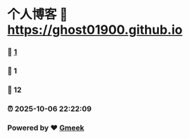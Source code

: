 # 个人博客 :link: https://ghost01900.github.io 
### :page_facing_up: [1](https://ghost01900.github.io/tag.html) 
### :speech_balloon: 1 
### :hibiscus: 12 
### :alarm_clock: 2025-10-06 22:22:09 
### Powered by :heart: [Gmeek](https://github.com/Meekdai/Gmeek)
